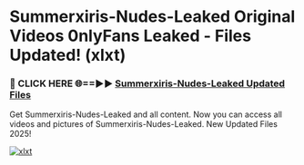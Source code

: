 # Summerxiris-Nudes-Leaked Original Videos 0nlyFans Leaked - Files Updated! (xlxt)

<h3>🔴 CLICK HERE 🌐==►► <a href="https://tinyurl.com/yc6ubb5a" rel="nofollow">Summerxiris-Nudes-Leaked Updated Files</a></h3>

Get Summerxiris-Nudes-Leaked and all content. Now you can access all videos and pictures of Summerxiris-Nudes-Leaked. New Updated Files 2025!

[![xlxt](https://i.imgur.com/7eu0CRL.gif)](https://tinyurl.com/yc6ubb5a)
